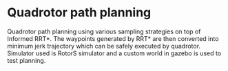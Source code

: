 # Quadrotor path planning
Quadrotor path planning using various sampling strategies on top of Informed RRT*. The waypoints generated by RRT* are then converted into minimum jerk trajectory which can be safely executed by quadrotor.
Simulator used is RotorS simulator and a custom world in gazebo is used to test planning. 


